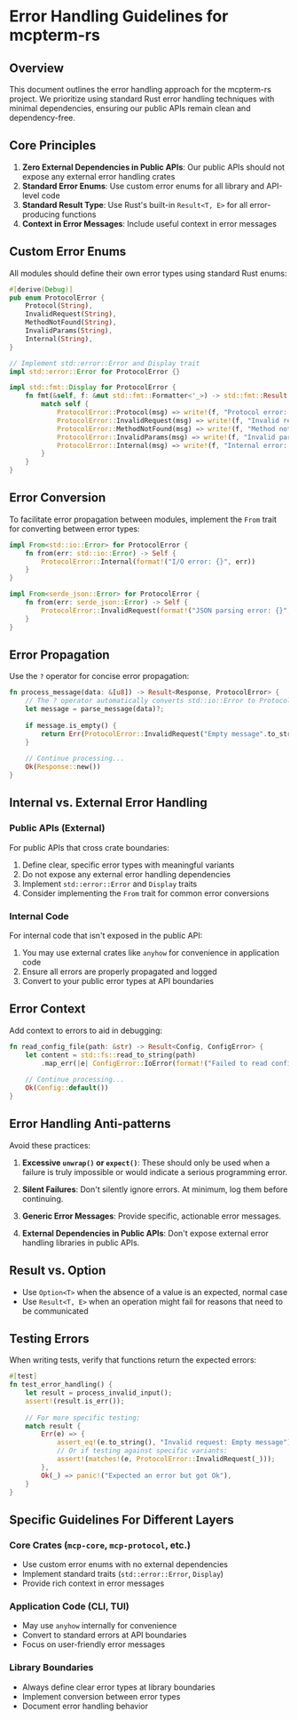# Error Handling Guidelines for mcpterm-rs

## Overview

This document outlines the error handling approach for the mcpterm-rs project. We prioritize using standard Rust error handling techniques with minimal dependencies, ensuring our public APIs remain clean and dependency-free.

## Core Principles

1. **Zero External Dependencies in Public APIs**: Our public APIs should not expose any external error handling crates
2. **Standard Error Enums**: Use custom error enums for all library and API-level code
3. **Standard Result Type**: Use Rust's built-in `Result<T, E>` for all error-producing functions
4. **Context in Error Messages**: Include useful context in error messages

## Custom Error Enums

All modules should define their own error types using standard Rust enums:

```rust
#[derive(Debug)]
pub enum ProtocolError {
    Protocol(String),
    InvalidRequest(String),
    MethodNotFound(String),
    InvalidParams(String),
    Internal(String),
}

// Implement std::error::Error and Display trait
impl std::error::Error for ProtocolError {}

impl std::fmt::Display for ProtocolError {
    fn fmt(&self, f: &mut std::fmt::Formatter<'_>) -> std::fmt::Result {
        match self {
            ProtocolError::Protocol(msg) => write!(f, "Protocol error: {}", msg),
            ProtocolError::InvalidRequest(msg) => write!(f, "Invalid request: {}", msg),
            ProtocolError::MethodNotFound(msg) => write!(f, "Method not found: {}", msg),
            ProtocolError::InvalidParams(msg) => write!(f, "Invalid parameters: {}", msg),
            ProtocolError::Internal(msg) => write!(f, "Internal error: {}", msg),
        }
    }
}
```

## Error Conversion

To facilitate error propagation between modules, implement the `From` trait for converting between error types:

```rust
impl From<std::io::Error> for ProtocolError {
    fn from(err: std::io::Error) -> Self {
        ProtocolError::Internal(format!("I/O error: {}", err))
    }
}

impl From<serde_json::Error> for ProtocolError {
    fn from(err: serde_json::Error) -> Self {
        ProtocolError::InvalidRequest(format!("JSON parsing error: {}", err))
    }
}
```

## Error Propagation

Use the `?` operator for concise error propagation:

```rust
fn process_message(data: &[u8]) -> Result<Response, ProtocolError> {
    // The ? operator automatically converts std::io::Error to ProtocolError
    let message = parse_message(data)?;
    
    if message.is_empty() {
        return Err(ProtocolError::InvalidRequest("Empty message".to_string()));
    }
    
    // Continue processing...
    Ok(Response::new())
}
```

## Internal vs. External Error Handling

### Public APIs (External)

For public APIs that cross crate boundaries:

1. Define clear, specific error types with meaningful variants
2. Do not expose any external error handling dependencies 
3. Implement `std::error::Error` and `Display` traits
4. Consider implementing the `From` trait for common error conversions

### Internal Code

For internal code that isn't exposed in the public API:

1. You may use external crates like `anyhow` for convenience in application code
2. Ensure all errors are properly propagated and logged
3. Convert to your public error types at API boundaries

## Error Context

Add context to errors to aid in debugging:

```rust
fn read_config_file(path: &str) -> Result<Config, ConfigError> {
    let content = std::fs::read_to_string(path)
        .map_err(|e| ConfigError::IoError(format!("Failed to read config file {}: {}", path, e)))?;
    
    // Continue processing...
    Ok(Config::default())
}
```

## Error Handling Anti-patterns

Avoid these practices:

1. **Excessive `unwrap()` or `expect()`**: These should only be used when a failure is truly impossible or would indicate a serious programming error.

2. **Silent Failures**: Don't silently ignore errors. At minimum, log them before continuing.

3. **Generic Error Messages**: Provide specific, actionable error messages.

4. **External Dependencies in Public APIs**: Don't expose external error handling libraries in public APIs.

## Result vs. Option

- Use `Option<T>` when the absence of a value is an expected, normal case
- Use `Result<T, E>` when an operation might fail for reasons that need to be communicated

## Testing Errors

When writing tests, verify that functions return the expected errors:

```rust
#[test]
fn test_error_handling() {
    let result = process_invalid_input();
    assert!(result.is_err());
    
    // For more specific testing:
    match result {
        Err(e) => {
            assert_eq!(e.to_string(), "Invalid request: Empty message");
            // Or if testing against specific variants:
            assert!(matches!(e, ProtocolError::InvalidRequest(_)));
        },
        Ok(_) => panic!("Expected an error but got Ok"),
    }
}
```

## Specific Guidelines For Different Layers

### Core Crates (`mcp-core`, `mcp-protocol`, etc.)
- Use custom error enums with no external dependencies
- Implement standard traits (`std::error::Error`, `Display`)
- Provide rich context in error messages

### Application Code (CLI, TUI)
- May use `anyhow` internally for convenience
- Convert to standard errors at API boundaries
- Focus on user-friendly error messages

### Library Boundaries
- Always define clear error types at library boundaries
- Implement conversion between error types
- Document error handling behavior